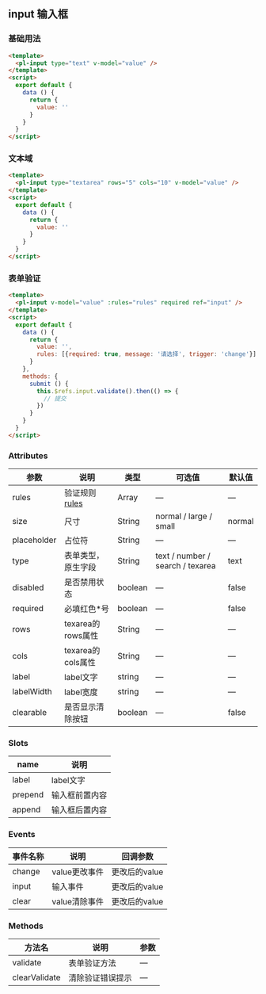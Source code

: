 ## input 输入框

### 基础用法

```html
<template>
  <pl-input type="text" v-model="value" />
</template>
<script>
  export default {
    data () {
      return {
        value: ''
      }           
    }
  }
</script>
```


### 文本域

```html
<template>
  <pl-input type="textarea" rows="5" cols="10" v-model="value" />
</template>
<script>
  export default {
    data () {
      return {
        value: ''
      }           
    }
  }
</script>
```



### 表单验证

```html
<template>
  <pl-input v-model="value" :rules="rules" required ref="input" />
</template>
<script>
  export default {
    data () {
      return {
        value: '',
        rules: [{required: true, message: '请选择', trigger: 'change'}]
      }
    },
    methods: {
      submit () {
        this.$refs.input.validate().then(() => {
          // 提交
        })        
      }
    }
  }
</script>
```

### Attributes
| 参数      | 说明    | 类型      | 可选值       | 默认值   |
|---------- |-------- |---------- |-------------  |-------- |
| rules      | 验证规则 [rules](./docs/form.md)  | Array  | —            |   —     |
| size       | 尺寸      | String    | normal / large / small   |  normal    |
| placeholder | 占位符   | String | — | —   |
| type       | 表单类型，原生字段 | String | text / number / search / texarea        |  text   |
| disabled   | 是否禁用状态    | boolean   | —   | false   |
| required   | 必填红色*号    | boolean   | —   | false   |
| rows       | texarea的rows属性     | String | —           |  —      |
| cols       | texarea的cols属性     | String | —           |  —      |
| label      | label文字    | string   | —   | —   |
| labelWidth | label宽度    | string   | —   | —   |
| clearable  | 是否显示清除按钮 | boolean | —      |  false    |

### Slots
| name      | 说明    | 
|---------- |-------- |
| label     |   label文字   |
| prepend   |   输入框前置内容  |
| append    |   输入框后置内容 |

### Events
| 事件名称      | 说明    | 回调参数      |
|---------- |-------- |---------- |
| change     |   value更改事件   | 更改后的value | 
| input      |   输入事件     | 更改后的value | 
| clear      |   value清除事件   | 更改后的value | 

### Methods
| 方法名 | 说明 | 参数 |
| ---- | ---- | ---- |
| validate | 表单验证方法 | — |
| clearValidate | 清除验证错误提示 | — |
